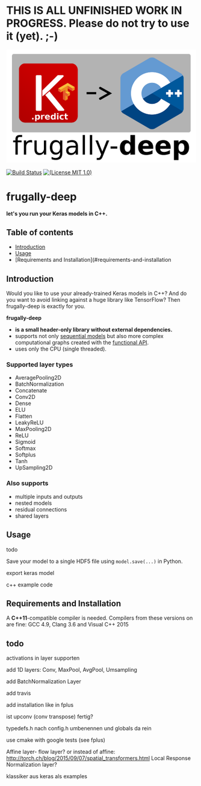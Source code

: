 # THIS IS ALL UNFINISHED WORK IN PROGRESS. Please do not try to use it (yet). ;-)

![logo](logo/fdeep.png)

[![Build Status](https://travis-ci.org/Dobiasd/frugally-deel.svg?branch=master)][travis]
[![(License MIT 1.0)](https://img.shields.io/badge/license-MIT%201.0-blue.svg)][license]

[travis]: https://travis-ci.org/Dobiasd/frugally-deep
[license]: LICENSE


frugally-deep
=============
**let's you run your Keras models in C++.**


Table of contents
-----------------
  * [Introduction](#introduction)
  * [Usage](#usage)
  * [Requirements and Installation](#requirements-and-installation


Introduction
------------

Would you like to use your already-trained Keras models in C++? And do you want to avoid linking against a huge library like TensorFlow? Then frugally-deep is exactly for you.

**frugally-deep**

* **is a small header-only library without external dependencies.**
* supports not only [sequential models](https://keras.io/getting-started/sequential-model-guide/) but also more complex computational graphs created with the [functional API](https://keras.io/getting-started/functional-api-guide/).
* uses only the CPU (single threaded).


### Supported layer types

* AveragePooling2D
* BatchNormalization
* Concatenate
* Conv2D
* Dense
* ELU
* Flatten
* LeakyReLU
* MaxPooling2D
* ReLU
* Sigmoid
* Softmax
* Softplus
* Tanh
* UpSampling2D


### Also supports

* multiple inputs and outputs
* nested models
* residual connections
* shared layers


Usage
-----

todo

Save your model to a single HDF5 file using `model.save(...)` in Python.

export keras model

c++ example code



Requirements and Installation
-----------------------------

A **C++11**-compatible compiler is needed. Compilers from these versions on are fine: GCC 4.9, Clang 3.6 and Visual C++ 2015





todo
----

activations in layer supporten

add 1D layers: Conv, MaxPool, AvgPool, Umsampling

add BatchNormalization Layer

add travis

add installation like in fplus

ist upconv (conv transpose) fertig?

typedefs.h nach config.h umbenennen und globals da rein

use cmake with google tests (see fplus)

Affine layer- flow layer?
or instead of affine: http://torch.ch/blog/2015/09/07/spatial_transformers.html
Local Response Normalization layer?

klassiker aus keras als examples